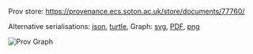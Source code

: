 
Prov store: https://provenance.ecs.soton.ac.uk/store/documents/77760/

Alternative serialisations: [json](https://provenance.ecs.soton.ac.uk/store/documents/77760.json), [turtle](https://provenance.ecs.soton.ac.uk/store/documents/77760.ttl),
Graph: [svg](https://provenance.ecs.soton.ac.uk/store/documents/77760.svg), [PDF](https://provenance.ecs.soton.ac.uk/store/documents/77760.pdf), [png](https://provenance.ecs.soton.ac.uk/store/documents/77760.png)

![Prov Graph](https://provenance.ecs.soton.ac.uk/store/documents/77760.png)

        